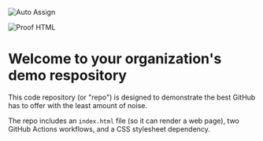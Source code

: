 ![Auto Assign](https://github.com/HashiCorp-com-google-com-github-com/demo-repository/actions/workflows/auto-assign.yml/badge.svg)

![Proof HTML](https://github.com/HashiCorp-com-google-com-github-com/demo-repository/actions/workflows/proof-html.yml/badge.svg)

# Welcome to your organization's demo respository
This code repository (or "repo") is designed to demonstrate the best GitHub has to offer with the least amount of noise.

The repo includes an `index.html` file (so it can render a web page), two GitHub Actions workflows, and a CSS stylesheet dependency.
